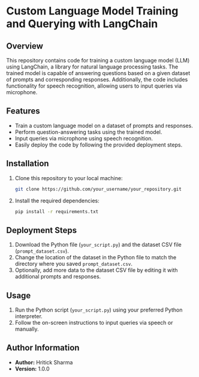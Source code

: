 # Custom Language Model Training and Querying with LangChain

## Overview

This repository contains code for training a custom language model (LLM) using LangChain, a library for natural language processing tasks. The trained model is capable of answering questions based on a given dataset of prompts and corresponding responses. Additionally, the code includes functionality for speech recognition, allowing users to input queries via microphone.

## Features

- Train a custom language model on a dataset of prompts and responses.
- Perform question-answering tasks using the trained model.
- Input queries via microphone using speech recognition.
- Easily deploy the code by following the provided deployment steps.

## Installation

1. Clone this repository to your local machine:

    ```bash
    git clone https://github.com/your_username/your_repository.git
    ```

2. Install the required dependencies:

    ```bash
    pip install -r requirements.txt
    ```

## Deployment Steps

1. Download the Python file (`your_script.py`) and the dataset CSV file (`prompt_dataset.csv`).
2. Change the location of the dataset in the Python file to match the directory where you saved `prompt_dataset.csv`.
3. Optionally, add more data to the dataset CSV file by editing it with additional prompts and responses.

## Usage

1. Run the Python script (`your_script.py`) using your preferred Python interpreter.
2. Follow the on-screen instructions to input queries via speech or manually.

## Author Information

- **Author:** Hritick Sharma
- **Version:** 1.0.0



